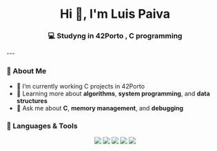 <!-- Profile README for Luis Paiva -->

<h1 align="center">Hi 👋, I'm Luis Paiva</h1>
<h3 align="center">💻 Studyng in 42Porto , C programming </h3>
---

### 🧭 About Me
- 🔭 I’m currently working C projects in 42Porto  
- 🌱 Learning more about **algorithms**, **system programming**, and **data structures**  
- 💬 Ask me about **C**, **memory management**, and **debugging**  

### 🧰 Languages & Tools
<p align="center">
  <img src="https://img.shields.io/badge/C-00599C?style=for-the-badge&logo=c&logoColor=white" />
  <img src="https://img.shields.io/badge/Git-F05032?style=for-the-badge&logo=git&logoColor=white" />
  <img src="https://img.shields.io/badge/Linux-FCC624?style=for-the-badge&logo=linux&logoColor=black" />
  <img src="https://img.shields.io/badge/VSCode-0078D4?style=for-the-badge&logo=visual-studio-code&logoColor=white" />
  <img src="https://img.shields.io/badge/Makefile-000000?style=for-the-badge&logo=gnu&logoColor=white" />
</p> 

